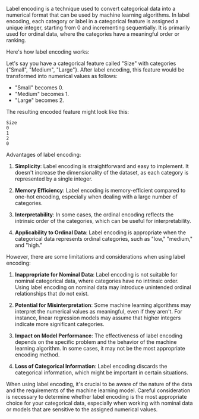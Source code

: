 Label encoding is a technique used to convert categorical data into a numerical format that can be used by machine learning algorithms. In label encoding, each category or label in a categorical feature is assigned a unique integer, starting from 0 and incrementing sequentially. It is primarily used for ordinal data, where the categories have a meaningful order or ranking.

Here's how label encoding works:

Let's say you have a categorical feature called "Size" with categories {"Small", "Medium", "Large"}. After label encoding, this feature would be transformed into numerical values as follows:

- "Small" becomes 0.
- "Medium" becomes 1.
- "Large" becomes 2.

The resulting encoded feature might look like this:

```
Size
0
1
2
0
```

Advantages of label encoding:

1. **Simplicity**: Label encoding is straightforward and easy to implement. It doesn't increase the dimensionality of the dataset, as each category is represented by a single integer.

2. **Memory Efficiency**: Label encoding is memory-efficient compared to one-hot encoding, especially when dealing with a large number of categories.

3. **Interpretability**: In some cases, the ordinal encoding reflects the intrinsic order of the categories, which can be useful for interpretability.

4. **Applicability to Ordinal Data**: Label encoding is appropriate when the categorical data represents ordinal categories, such as "low," "medium," and "high."

However, there are some limitations and considerations when using label encoding:

1. **Inappropriate for Nominal Data**: Label encoding is not suitable for nominal categorical data, where categories have no intrinsic order. Using label encoding on nominal data may introduce unintended ordinal relationships that do not exist.

2. **Potential for Misinterpretation**: Some machine learning algorithms may interpret the numerical values as meaningful, even if they aren't. For instance, linear regression models may assume that higher integers indicate more significant categories.

3. **Impact on Model Performance**: The effectiveness of label encoding depends on the specific problem and the behavior of the machine learning algorithm. In some cases, it may not be the most appropriate encoding method.

4. **Loss of Categorical Information**: Label encoding discards the categorical information, which might be important in certain situations.

When using label encoding, it's crucial to be aware of the nature of the data and the requirements of the machine learning model. Careful consideration is necessary to determine whether label encoding is the most appropriate choice for your categorical data, especially when working with nominal data or models that are sensitive to the assigned numerical values.
